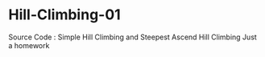# Hill-Climbing-01
Source Code : Simple Hill Climbing and Steepest Ascend Hill Climbing
Just a homework
